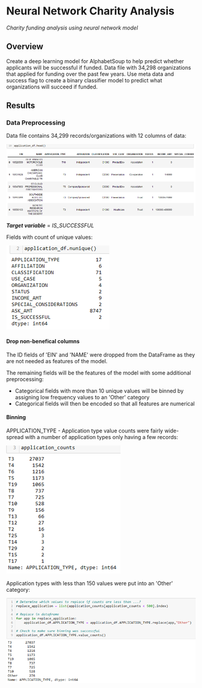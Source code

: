 # Neural Network Charity Analysis
 *Charity funding analysis using neural network model*
 

## Overview

Create a deep learning model for AlphabetSoup to help predict whether applicants will be successful if funded.  Data file with 34,298 organizations that applied for funding over the past few years.  Use meta data and success flag to create a binary classifier model to predict what organizations will succeed if funded.


## Results

### Data Preprocessing

Data file contains 34,299 records/organizations with 12 columns of data:

![file](/images/file.png)

***Target variable*** = *IS_SUCCESSFUL*

Fields with count of unique values:

![file](/images/fields.png)

#### Drop non-benefical columns

The ID fields of 'EIN' and 'NAME' were dropped from the DataFrame as they are not needed as features of the model.

The remaining fields will be the features of the model with some additional preprocessing:
* Categorical fields with more than 10 unique values will be binned by assigning low frequency values to an 'Other' category
* Categorical fields will then be encoded so that all features are numerical

#### Binning

APPLICATION_TYPE - 
Application type value counts were fairly wide-spread with a number of application types only having a few records:

![file](/images/app_values.png)

Application types with less than 150 values were put into an 'Other' category:

![file](/images/app_binned.png)


